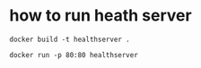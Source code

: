 
# how to run heath server

```
docker build -t healthserver .

docker run -p 80:80 healthserver

```
